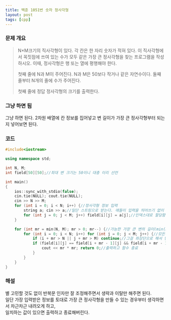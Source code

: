 ```yaml
---
title: 백준 1051번 숫자 정사각형
layout: post
tags: [cpp]
---
```

### 문제 개요
> N×M크기의 직사각형이 있다. 각 칸은 한 자리 숫자가 적혀 있다. 이 직사각형에서 꼭짓점에 쓰여 있는 수가 모두 같은 가장 큰 정사각형을 찾는 프로그램을 작성하시오. 이때, 정사각형은 행 또는 열에 평행해야 한다.
> 
> 첫째 줄에 N과 M이 주어진다. N과 M은 50보다 작거나 같은 자연수이다. 둘째 줄부터 N개의 줄에 수가 주어진다.
> 
> 첫째 줄에 정답 정사각형의 크기를 출력한다.

### 그냥 하면 됨
그냥 하면 된다. 2차원 배열에 칸 정보를 집어넣고 변 길이가 가장 큰 정사각형부터 되는지 넣어보면 된다.
### 코드
```c++
#include<iostream>

using namespace std;

int N, M;
int field[50][50];//최대 변 크기는 50이니 대충 이리 선언

int main()
{
	ios::sync_with_stdio(false);
	cin.tie(NULL); cout.tie(NULL);
	cin >> N >> M;
	for (int i = 0; i < N; i++) {//정사각형 정보 입력
		string a; cin >> a;//일단 스트링으로 받는다. 애들이 입력을 띄어쓰기 없이 줘서 어쩔 수 없음
		for (int j = 0; j < M; j++) field[i][j] = a[j];//인덱스대로 할당함. 어차피 0~9라 char형 나와도 꼬일 이유 없이 괜찮음
	}

	for (int mr = min(N, M); mr > 0; mr--) {//가능한 가장 큰 변의 길이(min(N, M))부터 1까지 
		for (int i = 0; i < N; i++) for (int j = 0; j < M; j++) {//모든 좌표에 대해
			if (i + mr > N || j + mr > M) continue;//그걸 좌상단으로 해서 만든 사각형 크기가 필드 벗어나면 컨티뉴
			if (field[i][j] == field[i + mr - 1][j] && field[i + mr - 1][j] == field[i][j + mr - 1] && field[i][j + mr - 1] == field[i + mr - 1][j + mr - 1]) {//꼭짓점 수가 같다면 
				cout << mr * mr; return 0;//출력하고 함수 종료
			}
		}
	}
}
```
### 해설
별 고민할 것도 없이 반복문 인자만 잘 조정해주면서 생략과 이탈만 해주면 된다.  
일단 가장 입력받은 정보를 토대로 가장 큰 정사각형을 만들 수 있는 경우부터 생각하면서 차근차근 내려오게 하고,  
일치하는 값이 있으면 출력하고 종료해버린다.
